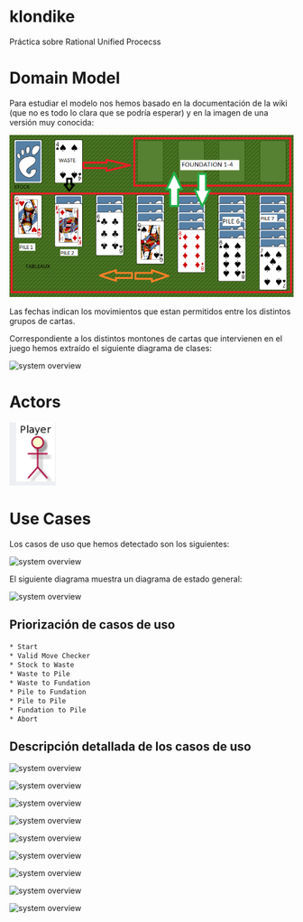 # klondike
Práctica sobre Rational Unified Procecss

# Domain Model

Para estudiar el modelo nos hemos basado en la documentación de la wiki (que no es todo lo clara que se podría esperar)
y en la imagen de una versión muy conocida:

![plot](./domainModel/GNOME_Aisleriot_Solitaire.png)

Las fechas indican los movimientos que estan permitidos entre los distintos grupos de cartas.

Correspondiente a los distintos montones de cartas que intervienen en el juego hemos extraído el siguiente diagrama
de clases:

![system overview](http://www.plantuml.com/plantuml/proxy?cache=no&src=https://raw.githubusercontent.com/ciscoruiz/klondike/main/domainModel/entities.puml)

# Actors

![plot](./actor/Actor.png)

# Use Cases

Los casos de uso que hemos detectado son los siguientes:

![system overview](http://www.plantuml.com/plantuml/proxy?cache=no&src=https://raw.githubusercontent.com/ciscoruiz/klondike/main/useCaseView/usecases.puml)

El siguiente diagrama muestra un diagrama de estado general:

![system overview](http://www.plantuml.com/plantuml/proxy?cache=no&src=https://raw.githubusercontent.com/ciscoruiz/klondike/main/useCaseView/state-diagram.puml)

## Priorización de casos de uso
    * Start
    * Valid Move Checker
    * Stock to Waste
    * Waste to Pile
    * Waste to Fundation
    * Pile to Fundation
    * Pile to Pile
    * Fundation to Pile
    * Abort

## Descripción detallada de los casos de uso

![system overview](http://www.plantuml.com/plantuml/proxy?cache=no&src=https://raw.githubusercontent.com/ciscoruiz/klondike/main/useCaseView/Start.puml)

![system overview](http://www.plantuml.com/plantuml/proxy?cache=no&src=https://raw.githubusercontent.com/ciscoruiz/klondike/main/useCaseView/ValidMoveChecker.puml)

![system overview](http://www.plantuml.com/plantuml/proxy?cache=no&src=https://raw.githubusercontent.com/ciscoruiz/klondike/main/useCaseView/StockToWaste.puml)

![system overview](http://www.plantuml.com/plantuml/proxy?cache=no&src=https://raw.githubusercontent.com/ciscoruiz/klondike/main/useCaseView/WasteToPile.puml)

![system overview](http://www.plantuml.com/plantuml/proxy?cache=no&src=https://raw.githubusercontent.com/ciscoruiz/klondike/main/useCaseView/WasteToFoundation.puml)

![system overview](http://www.plantuml.com/plantuml/proxy?cache=no&src=https://raw.githubusercontent.com/ciscoruiz/klondike/main/useCaseView/PileToFoundation.puml)

![system overview](http://www.plantuml.com/plantuml/proxy?cache=no&src=https://raw.githubusercontent.com/ciscoruiz/klondike/main/useCaseView/PileToPile.puml)

![system overview](http://www.plantuml.com/plantuml/proxy?cache=no&src=https://raw.githubusercontent.com/ciscoruiz/klondike/main/useCaseView/FoundationToPile.puml)

![system overview](http://www.plantuml.com/plantuml/proxy?cache=no&src=https://raw.githubusercontent.com/ciscoruiz/klondike/main/useCaseView/Abort.puml)




